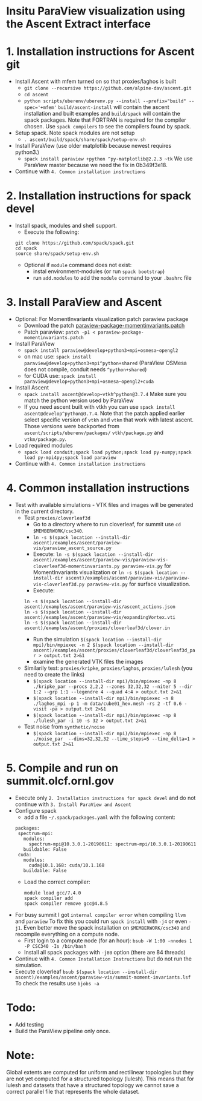 Insitu ParaView visualization using the Ascent Extract interface
================================================================

# 1. Installation instructions for Ascent git
* Install Ascent with mfem turned on so that proxies/laghos is built
   - `git clone --recursive https://github.com/alpine-dav/ascent.git`
   - `cd ascent`
   - `python scripts/uberenv/uberenv.py --install --prefix="build" --spec='+mfem'`
       `build/ascent-install` will contain the ascent installation and built examples
       and `build/spack` will contain the spack packages.
     Note that FORTRAN is required for the compiler chosen. Use `spack compilers`
     to see the compilers found by spack.
* Setup spack. Note spack modules are not setup
   - `. ascent/build/spack/share/spack/setup-env.sh`
* Install ParaView (use older matplotlib because newest requires python3.)
   - `spack install paraview +python ^py-matplotlib@2.2.3 ~tk`
      We use ParaView master because we need the fix in 0b349f3e18.
* Continue with `4. Common installation instructions`

# 2. Installation instructions for spack devel
* Install spack, modules and shell support.
  - Execute the following:  
  ```
  git clone https://github.com/spack/spack.git  
  cd spack  
  source share/spack/setup-env.sh  
  ```
  - Optional if `module` command does not exist:
    - instal environment-modules (or run `spack bootstrap`)
    - run `add.modules` to add the `module` command to your `.bashrc` file

# 3. Install ParaView and Ascent
* Optional: For MomentInvariants visualization patch paraview package
  - Download the patch [paraview-package-momentinvariants.patch](paraview-package-momentinvariants.patch)
  - Patch paraview: `patch -p1 < paraview-package-momentinvariants.patch`
* Install ParaView
  - `spack install paraview@develop+python3+mpi+osmesa~opengl2`
  - on mac use: `spack install paraview@develop+python3+mpi^python+shared`
    (ParaView OSMesa does not compile, conduit needs `^python+shared`)
  - for CUDA use: `spack install paraview@develop+python3+mpi+osmesa~opengl2+cuda`
* Install Ascent
  - `spack install ascent@develop~vtkh^python@3.7.4`
     Make sure you match the python version used by ParaView
  - If you need ascent built with vtkh you can use
    `spack install ascent@develop^python@3.7.4`. Note that the patch applied earlier
    select specific version of `vtkh` and `vtkm` that work with latest ascent.
    Those versions were backported from `ascent/scripts/uberenv/packages/`
    `vtkh/package.py` and `vtkm/package.py`.
* Load required modules
  - `spack load conduit;spack load python;spack load py-numpy;spack load py-mpi4py;spack load paraview`
* Continue with `4. Common installation instructions`

# 4. Common installation instructions
* Test with available simulations - VTK files and images will be generated in the current directory.
   - Test `proxies/cloverleaf3d`
     - Go to a directory where to run cloverleaf, for summit use `cd $MEMBERWORK/csc340`.
     - `ln -s $(spack location --install-dir ascent)/examples/ascent/paraview-vis/paraview_ascent_source.py`
     - Execute: `ln -s $(spack location --install-dir ascent)/examples/ascent/paraview-vis/paraview-vis-cloverleaf3d-momentinvariants.py paraview-vis.py`
     for MomentInvariants visualization or `ln -s $(spack location --install-dir ascent)/examples/ascent/paraview-vis/paraview-vis-cloverleaf3d.py paraview-vis.py`
     for surface visualization.
     - Execute:
     ```
     ln -s $(spack location --install-dir ascent)/examples/ascent/paraview-vis/ascent_actions.json  
     ln -s $(spack location --install-dir ascent)/examples/ascent/paraview-vis/expandingVortex.vti  
     ln -s $(spack location --install-dir ascent)/examples/ascent/proxies/cloverleaf3d/clover.in  
     ```
     - Run the simulation 
     `$(spack location --install-dir mpi)/bin/mpiexec -n 2 $(spack location --install-dir ascent)/examples/ascent/proxies/cloverleaf3d/cloverleaf3d_par > output.txt 2>&1`
     - examine the generated VTK files the images
   - Similarily test: `proxies/kripke`, `proxies/laghos`, `proxies/lulesh` (you need to create the links)
     - `$(spack location --install-dir mpi)/bin/mpiexec -np 8 ./kripke_par --procs 2,2,2 --zones 32,32,32 --niter 5 --dir 1:2 --grp 1:1 --legendre 4 --quad 4:4 > output.txt 2>&1`
     - `$(spack location --install-dir mpi)/bin/mpiexec -n 8 ./laghos_mpi -p 1 -m data/cube01_hex.mesh -rs 2 -tf 0.6 -visit -pa > output.txt 2>&1`
     - `$(spack location --install-dir mpi)/bin/mpiexec -np 8 ./lulesh_par -i 10 -s 32 > output.txt 2>&1`
   - Test noise from `synthetic/noise`
     - `$(spack location --install-dir mpi)/bin/mpiexec -np 8 ./noise_par  --dims=32,32,32 --time_steps=5 --time_delta=1 > output.txt 2>&1`

# 5. Compile and run on summit.olcf.ornl.gov
* Execute only `2. Installation instructions for spack devel` and
  do not continue with `3. Install ParaView and Ascent`
* Configure spack
  - add a file `~/.spack/packages.yaml` with the following content:
  ```
  packages:
   spectrum-mpi:
     modules:
       spectrum-mpi@10.3.0.1-20190611: spectrum-mpi/10.3.0.1-20190611
     buildable: False
   cuda:
     modules:
       cuda@10.1.168: cuda/10.1.168
     buildable: False
  ```
  - Load the correct compiler:
    ```
    module load gcc/7.4.0
    spack compiler add
    spack compiler remove gcc@4.8.5
    ```
* For busy summit I got `internal compiler error` when compiling `llvm` and `paraview`
    To fix this you could run `spack install` with `-j4` or even `-j1`. Even better
    move the spack installation on `$MEMBERWORK/csc340` and recompile everything
    on a compute node.
  - First login to a compute node (for an hour):
    `bsub -W 1:00 -nnodes 1 -P CSC340 -Is /bin/bash`
  - Install all spack packages with `-j80` option (there are 84 threads)
* Continue with `4. Common Installation Instructions` but do not run the simulation.
* Execute cloverleaf 
  `bsub $(spack location --install-dir ascent)/examples/ascent/paraview-vis/summit-moment-invariants.lsf`
  To check the results use `bjobs -a`

# Todo:
* Add testing
* Build the ParaView pipeline only once.

# Note:
Global extents are computed for uniform and rectilinear topologies but
they are not yet computed for a structured topology (lulesh). This
means that for lulesh and datasets that have a structured topology we
cannot save a correct parallel file that represents the whole dataset.
